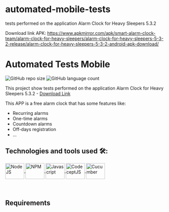 # automated-mobile-tests

tests performed on the application Alarm Clock for Heavy Sleepers 5.3.2

Download link APK: https://www.apkmirror.com/apk/smart-alarm-clock-team/alarm-clock-for-heavy-sleepers/alarm-clock-for-heavy-sleepers-5-3-2-release/alarm-clock-for-heavy-sleepers-5-3-2-android-apk-download/

# Automated Tests Mobile

![GitHub repo size](https://img.shields.io/github/repo-size/brunoglara/automated-mobile-tests?style=for-the-badge)
![GitHub language count](https://img.shields.io/github/languages/count/brunoglara/automated-mobile-tests?style=for-the-badge)

This project show tests performed on the application Alarm Clock for Heavy Sleepers 5.3.2 - [Download Link](https://www.apkmirror.com/apk/smart-alarm-clock-team/alarm-clock-for-heavy-sleepers/alarm-clock-for-heavy-sleepers-5-3-2-release/alarm-clock-for-heavy-sleepers-5-3-2-android-apk-download/)

This APP is a free alarm clock that has some features like:
 * Recurring alarms
 * One-time alarms
 * Countdown alarms
 * Off-days registration
 * ...
 
## Technologies and tools used 🛠️:
<div>
 <a href="https://nodejs.org/en/">
  <img align="center" alt="NodeJS" height="50" width="60" src="https://cdn.jsdelivr.net/gh/devicons/devicon/icons/nodejs/nodejs-plain-wordmark.svg" />
 </a>
 <a href="https://www.npmjs.com/">
  <img align="center" alt="NPM" height="50" width="60" src="https://cdn.jsdelivr.net/gh/devicons/devicon/icons/npm/npm-original-wordmark.svg" />
 </a>
 <a href="https://www.javascript.com/">
  <img align="center" alt="Javascript" height="50" width="60" src="https://cdn.jsdelivr.net/gh/devicons/devicon/icons/javascript/javascript-plain.svg" />
 </a>
 <a href="https://codecept.io/">
  <img align="center" alt="CodeceptJS" height="50" width="60" src="https://www.svgrepo.com/show/330181/codeceptjs.svg" />
 </a>
 <a href="https://cucumber.io/" target="_blank">
  <img align="center" alt="Cucumber" height="50" width="60" src="https://cdn.jsdelivr.net/gh/devicons/devicon/icons/cucumber/cucumber-plain-wordmark.svg" />
 </a>

</div>

 <br/>
 <br/>
 
## Requirements
